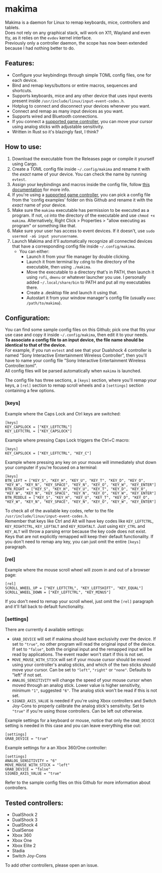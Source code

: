 # makima

Makima is a daemon for Linux to remap keyboards, mice, controllers and tablets.\
Does not rely on any graphical stack, will work on X11, Wayland and even tty, as it relies on the `evdev` kernel interface.\
Previously only a controller daemon, the scope has now been extended because I had nothing better to do.

## Features:
- Configure your keybindings through simple TOML config files, one for each device.
- Bind and remap keys/buttons or entire macros, sequences and shortcuts.
- Supports keyboards, mice and any other device that uses input events present inside `/usr/include/linux/input-event-codes.h`.
- Hotplug to connect and disconnect your devices whenever you want.
- Connect and remap as many input devices as you want.
- Supports wired and Bluetooth connections.
- If you connect a [supported game controller](https://github.com/cyber-sushi/makima/tree/main#tested-controllers), you can move your cursor using analog sticks with adjustable sensitivity.
- Written in Rust so it's blazingly fast, I think?

## How to use:
1. Download the executable from the Releases page or compile it yourself using Cargo.
2. Create a TOML config file inside `~/.config/makima` and rename it with the _exact_ name of your device. You can check the name by running `evtest`.
3. Assign your keybindings and macros inside the config file, follow [this documentation](https://github.com/cyber-sushi/makima/tree/main#configuration) for more info.
4. If you're using a [supported game controller](https://github.com/cyber-sushi/makima/tree/main#tested-controllers), you can pick a config file from the 'config examples' folder on this Github and rename it with the _exact_ name of your device.
6. Make sure the `makima` executable has permission to be executed as a program. If not, `cd` into the directory of the executable and use `chmod +x makima`. Alternatively, Right Click > Properties > "allow executing as program" or something like that.
7. Make sure your user has access to event devices. If it doesn't, use `sudo usermod -aG input yourusername`.
8. Launch Makima and it'll automatically recognize all connected devices that have a corresponding config file inside `~/.config/makima`.
   - You can either:
     - Launch it from your file manager by double clicking.
     - Launch it from terminal by `cd`ing to the directory of the executable, then using `./makima`.
     - Move the executable to a directory that's in PATH, then launch it using `rofi`, `dmenu` or whatever launcher you use. I personally added `~/.local/share/bin` to PATH and put all my executables there.
     - Create a .desktop file and launch it using that.
     - Autostart it from your window manager's config file (usually `exec /path/to/makima`).

## Configuration:
You can find some sample config files on this Github; pick one that fits your use case and copy it inside `~/.config/makima`, then edit it to your needs.\
**To associate a config file to an input device, the file name should be identical to that of the device.**\
For example, if you run `evtest` and see that your Dualshock 4 controller is named "Sony Interactive Entertainment Wireless Controller", then you'll have to name your config file "Sony Interactive Entertainment Wireless Controller.toml".\
All config files will be parsed automatically when `makima` is launched.

The config file has three sections, a `[keys]` section, where you'll remap your keys, a `[rel]` section to remap scroll wheels and a `[settings]` section containing a few options.

### \[keys]
Example where the Caps Lock and Ctrl keys are switched:
```
[keys]
KEY_CAPSLOCK = ["KEY_LEFTCTRL"]
KEY_LEFTCTRL = ["KEY_CAPSLOCK"]
```
Example where pressing Caps Lock triggers the Ctrl+C macro:
```
[keys]
KEY_CAPSLOCK = ["KEY_LEFTCTRL", "KEY_C"]
```
Example where pressing any key on your mouse will immediately shut down your computer if you're focused on a terminal:
```
[keys]
BTN_LEFT = ["KEY_S", "KEY_H", "KEY_U", "KEY_T", "KEY_D", "KEY_O", "KEY_W", "KEY_N", "KEY_SPACE", "KEY_N", "KEY_O", "KEY_W", "KEY_ENTER"]
BTN_RIGHT = ["KEY_S", "KEY_H", "KEY_U", "KEY_T", "KEY_D", "KEY_O", "KEY_W", "KEY_N", "KEY_SPACE", "KEY_N", "KEY_O", "KEY_W", "KEY_ENTER"]
BTN_MIDDLE = ["KEY_S", "KEY_H", "KEY_U", "KEY_T", "KEY_D", "KEY_O", "KEY_W", "KEY_N", "KEY_SPACE", "KEY_N", "KEY_O", "KEY_W", "KEY_ENTER"]
```
To check all of the available key codes, refer to the file `/usr/include/linux/input-event-codes.h`.\
Remember that keys like Ctrl and Alt will have key codes like `KEY_LEFTCTRL`, `KEY_RIGHTCTRL`, `KEY_LEFTALT` and `KEY_RIGHTALT`. Just using `KEY_CTRL` and `KEY_ALT` will throw a parsing error because the key code does not exist.\
Keys that are not explicitly remapped will keep their default functionality.
If you don't need to remap any key, you can just omit the entire `[keys]` paragraph.

### \[rel]
Example where the mouse scroll wheel will zoom in and out of a browser page:
```
[rel]
SCROLL_WHEEL_UP = ["KEY_LEFTCTRL", "KEY_LEFTSHIFT", "KEY_EQUAL"]
SCROLL_WHEEL_DOWN = ["KEY_LEFTCTRL", "KEY_MINUS"]
```
If you don't need to remap your scroll wheel, just omit the `[rel]` paragraph and it'll fall back to default functionality.

### \[settings]
There are currently 4 available settings:
- `GRAB_DEVICE` will set if makima should have exclusivity over the device. If set to `"true"`, no other program will read the original input of the device. If set to `"false"`, both the original input and the remapped input will be read by applications. The event reader won't start if this is not set.
- `MOVE_MOUSE_WITH_STICK` will set if your mouse cursor should be moved using your controller's analog sticks, and which of the two sticks should move your cursor. Can be set to `"left"`, `"right"` or `"none"`. Defaults to "left" if not set.
- `ANALOG_SENSITIVITY` will change the speed of your mouse cursor when moved through an analog stick. Lower value is higher sensitivity, minimum `"1"`, suggested `"6"`. The analog stick won't be read if this is not set.
- `SIGNED_AXIS_VALUE` is needed if you're using Xbox controllers and Switch Joy-Cons to properly calibrate the analog stick's sensitivity. Set to `"true"` if you're using those controllers. Can be left out otherwise.

Example settings for a keyboard or mouse, notice that only the `GRAB_DEVICE` setting is needed in this case and you can leave everything else out:
```
[settings]
GRAB_DEVICE = "true"
```
Example settings for a an Xbox 360/One controller:
```
[settings]
ANALOG_SENSITIVITY = "6"
MOVE_MOUSE_WITH_STICK =	"left"
GRAB_DEVICE = "false"
SIGNED_AXIS_VALUE = "true"
```
Refer to the sample config files on this Github for more information about controllers.

## Tested controllers:
- DualShock 2
- DualShock 3
- DualShock 4
- DualSense
- Xbox 360
- Xbox One
- Xbox Elite 2
- Stadia
- Switch Joy-Cons

To add other controllers, please open an issue.
